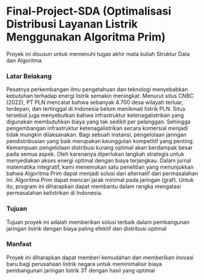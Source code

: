 # Final-Project-SDA (Optimalisasi Distribusi Layanan Listrik Menggunakan Algoritma Prim)

Proyek ini disusun untuk memenuhi tugas akhir mata kuliah Struktur Data dan Algoritma 

### Latar Belakang
Pesatnya perkembangan ilmu pengetahuan dan teknologi menyebabkan kebutuhan terhadap
energi listrik semakin meningkat. Menurut situs CNBC (2022), PT PLN mencatat bahwa sebanyak
4.700 desa wilayah terluar, terdepan, dan tertinggal di Indonesia belum menikmati listrik PLN.
Situs tersebut juga menyebutkan bahwa infrastruktur ketenagalistrikan yang digunakan
membutuhkan biaya yang tak sedikit per pelanggan. Sehingga pengembangan infrastruktur
ketenagalistrikan secara komersial menjadi tidak mungkin dilaksanakan.
Bagi sebuah instansi, pengelolaan jaringan pendistribusian yang baik merupakan keunggulan
kompetitif yang penting. Kemampuan pengelolaan distribusi kurang optimal akan berdampak
besar pada semua aspek.
Oleh karenanya diperlukan langkah strategis untuk menyediakan akses energi optimal dengan
biaya terjangkau. Dalam jurnal matematika integratif, kami menemukan satu penelitian yang
menunjukkan bahwa Algoritma Prim dapat menjadi solusi dari alternatif dari permasalahan ini.
Algoritma Prim dapat mencari jarak minimal pada jaringan (graf). Untuk itu, program ini
diharapkan dapat membantu dalam rangka mengatasi permasalahan kelistrikan di Indonesia.

### Tujuan
Tujuan proyek ini adalah memberikan solusi terbaik dalam pembangunan jaringan listrik dengan biaya paling efektif dan distribusi optimal

### Manfaat
Proyek ini diharapkan dapat memberi kemudahan dan memberikan inovasi baru bagi perusahaan listrik negara untuk meminimalisir biaya pembangunan jaringan listrik 3T dengan hasil yang optimal
